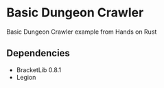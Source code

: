 # Basic Dungeon Crawler
Basic Dungeon Crawler example from Hands on Rust

## Dependencies
- BracketLib 0.8.1
- Legion
